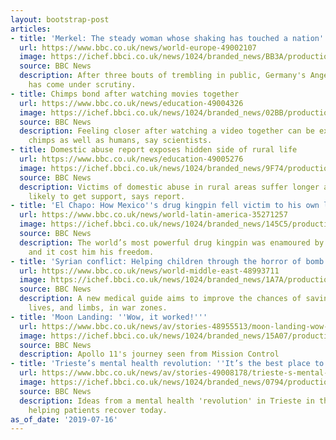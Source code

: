 ```yaml
---
layout: bootstrap-post
articles:
- title: 'Merkel: The steady woman whose shaking has touched a nation'
  url: https://www.bbc.co.uk/news/world-europe-49002107
  image: https://ichef.bbci.co.uk/news/1024/branded_news/BB3A/production/_107903974_055226850-1.jpg
  source: BBC News
  description: After three bouts of trembling in public, Germany's Angela Merkel health
    has come under scrutiny.
- title: Chimps bond after watching movies together
  url: https://www.bbc.co.uk/news/education-49004326
  image: https://ichef.bbci.co.uk/news/1024/branded_news/02BB/production/_107899600_chimp1.jpg
  source: BBC News
  description: Feeling closer after watching a video together can be experienced by
    chimps as well as humans, say scientists.
- title: Domestic abuse report exposes hidden side of rural life
  url: https://www.bbc.co.uk/news/education-49005276
  image: https://ichef.bbci.co.uk/news/1024/branded_news/9F74/production/_107902804_abusetree.jpg
  source: BBC News
  description: Victims of domestic abuse in rural areas suffer longer and are less
    likely to get support, says report.
- title: 'El Chapo: How Mexico''s drug kingpin fell victim to his own legend'
  url: https://www.bbc.co.uk/news/world-latin-america-35271257
  image: https://ichef.bbci.co.uk/news/1024/branded_news/145C5/production/_87579338_87579337.jpg
  source: BBC News
  description: The world’s most powerful drug kingpin was enamoured by his own legend
    and it cost him his freedom.
- title: 'Syrian conflict: Helping children through the horror of bomb blasts'
  url: https://www.bbc.co.uk/news/world-middle-east-48993711
  image: https://ichef.bbci.co.uk/news/1024/branded_news/1A7A/production/_107887760_saed-3.jpg
  source: BBC News
  description: A new medical guide aims to improve the chances of saving children's
    lives, and limbs, in war zones.
- title: 'Moon Landing: ''Wow, it worked!'''
  url: https://www.bbc.co.uk/news/av/stories-48955513/moon-landing-wow-it-worked
  image: https://ichef.bbci.co.uk/news/1024/branded_news/15A07/production/_107838588_p07gmnxv.jpg
  source: BBC News
  description: Apollo 11's journey seen from Mission Control
- title: 'Trieste’s mental health revolution: ''It’s the best place to get sick'''
  url: https://www.bbc.co.uk/news/av/stories-49008178/trieste-s-mental-health-revolution-it-s-the-best-place-to-get-sick
  image: https://ichef.bbci.co.uk/news/1024/branded_news/0794/production/_107904910_p07h1gfw.jpg
  source: BBC News
  description: Ideas from a mental health 'revolution' in Trieste in the 1970s are
    helping patients recover today.
as_of_date: '2019-07-16'
---
```


